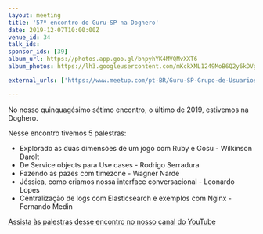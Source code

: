 ```yaml
---
layout: meeting
title: '57º encontro do Guru-SP na Doghero'
date: 2019-12-07T10:00:00Z
venue_id: 34
talk_ids:
sponsor_ids: [39]
album_url: https://photos.app.goo.gl/bhpyhYK4MVQMvXXT6
album_photos: https://lh3.googleusercontent.com/mKckXML1249MoB6Q2y6kDVgEM9zCzox8NtxM7V1gWN-E-9TZZF8IIXXfj6rPSOn2BIydXSe4T0TP9O0B4HO3-SlBw3iU6ArSrMmfvtAK4rjE5R5GXJ0-PngSHWqhztczKonT5O2n-MBZUo0b2qq1v5TfPUalx6J2eyuSU_zfpujOU_7Qe1J68WUHnZcEplsnQ0XSDwMBIr5wf4L_KoeAeAhrepRVRQ4wN8JAJHkPvOYoMoesgW5oTHdX1CdNO86WHopIf2vGAvY_NzpbvSgeu-Oi8TTiUfwIsDdPWlHog_qCNfytnqmV3ssnvhUwvY9twb5RYUsgBx0qY1IzudV7l7ih_oKhzqjXQEvuEdVinGA8SJjDGmv1MdYIFD3nG6bbZHFjqOM__6s6TnTPFyRR9tcsBnK7rsc1jbSx1eUTRsGN1HrK95uQWGvdQk0IUlbv09pc7ftWFV_Q3HiZdf5oR7ubh6WLc1ZQZamw8Mg6KlwWEkU0YQXL9n6Fxv69tfzKPxu6JqTkDFCwSFewa0Boa8wEk1knjFt0QZoHqaqzyKaS9qwGxw8zAJdurixwHater5eutkhGv0_1fCdlPsqghR9ix-Zc1p2sGHuyA185u9y5zl3jhw8Zlb2PbHgZLgu5DZ2cKOf32diOnrKlDPkyhlSsY-XuH75SL2pOQ4lpttSOkkmP0w4RpnoSVWCVIJ5gsznH5ucps0emj3lYZDMSa3CG3AnkBGmgD2O2iDfI6sIDDyM5

external_urls: ['https://www.meetup.com/pt-BR/Guru-SP-Grupo-de-Usuarios-Ruby-de-Sao-Paulo/events/266221792/', 'https://speakerfight.com/events/57o-encontro-do-guru-sp-na-doghero-07122019/']

---
```


No nosso quinquagésimo sétimo encontro, o último de 2019, estivemos na Doghero.

Nesse encontro tivemos 5 palestras:

* Explorado as duas dimensões de um jogo com Ruby e Gosu - Wilkinson Darolt
* De Service objects para Use cases - Rodrigo Serradura
* Fazendo as pazes com timezone - Wagner Narde
* Jéssica, como criamos nossa interface conversacional - Leonardo Lopes
* Centralização de logs com Elasticsearch e exemplos com Nginx - Fernando Medin

[Assista às palestras desse encontro no nosso canal do YouTube](https://www.youtube.com/watch?v=u7VE9nYbNyk&list=PL5KmpU-nEj8bwwswi9EaogsLt1GVVncVt)
